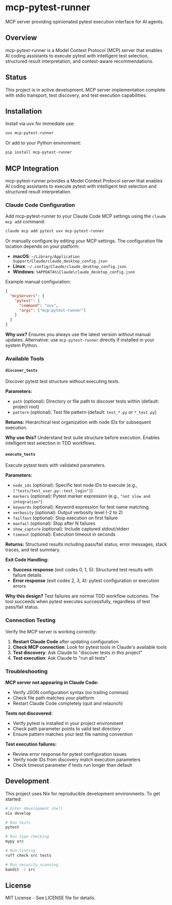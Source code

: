 # mcp-pytest-runner

MCP server providing opinionated pytest execution interface for AI agents.

## Overview

mcp-pytest-runner is a Model Context Protocol (MCP) server that enables AI coding assistants to execute pytest with intelligent test selection, structured result interpretation, and context-aware recommendations.

## Status

This project is in active development. MCP server implementation complete with stdio transport, test discovery, and test execution capabilities.

## Installation

Install via uvx for immediate use:

```bash
uvx mcp-pytest-runner
```

Or add to your Python environment:

```bash
pip install mcp-pytest-runner
```

## MCP Integration

mcp-pytest-runner provides a Model Context Protocol server that enables AI coding assistants to execute pytest with intelligent test selection and structured result interpretation.

### Claude Code Configuration

Add mcp-pytest-runner to your Claude Code MCP settings using the `claude mcp add` command:

```bash
claude mcp add pytest uvx mcp-pytest-runner
```

Or manually configure by editing your MCP settings. The configuration file location depends on your platform:

- **macOS**: `~/Library/Application Support/Claude/claude_desktop_config.json`
- **Linux**: `~/.config/Claude/claude_desktop_config.json`
- **Windows**: `%APPDATA%\Claude\claude_desktop_config.json`

Example manual configuration:

```json
{
  "mcpServers": {
    "pytest": {
      "command": "uvx",
      "args": ["mcp-pytest-runner"]
    }
  }
}
```

**Why uvx?** Ensures you always use the latest version without manual updates. Alternative: use `mcp-pytest-runner` directly if installed in your system Python.

### Available Tools

#### `discover_tests`

Discover pytest test structure without executing tests.

**Parameters:**
- `path` (optional): Directory or file path to discover tests within (default: project root)
- `pattern` (optional): Test file pattern (default: `test_*.py` or `*_test.py`)

**Returns:** Hierarchical test organization with node IDs for subsequent execution.

**Why use this?** Understand test suite structure before execution. Enables intelligent test selection in TDD workflows.

#### `execute_tests`

Execute pytest tests with validated parameters.

**Parameters:**
- `node_ids` (optional): Specific test node IDs to execute (e.g., `["tests/test_user.py::test_login"]`)
- `markers` (optional): Pytest marker expression (e.g., `"not slow and integration"`)
- `keywords` (optional): Keyword expression for test name matching
- `verbosity` (optional): Output verbosity level (-2 to 2)
- `failfast` (optional): Stop execution on first failure
- `maxfail` (optional): Stop after N failures
- `show_capture` (optional): Include captured stdout/stderr
- `timeout` (optional): Execution timeout in seconds

**Returns:** Structured results including pass/fail status, error messages, stack traces, and test summary.

**Exit Code Handling:**
- **Success response** (exit codes 0, 1, 5): Structured test results with failure details
- **Error response** (exit codes 2, 3, 4): pytest configuration or execution errors

**Why this design?** Test failures are normal TDD workflow outcomes. The tool succeeds when pytest executes successfully, regardless of test pass/fail status.

### Connection Testing

Verify the MCP server is working correctly:

1. **Restart Claude Code** after updating configuration
2. **Check MCP connection**: Look for pytest tools in Claude's available tools
3. **Test discovery**: Ask Claude to "discover tests in this project"
4. **Test execution**: Ask Claude to "run all tests"

### Troubleshooting

**MCP server not appearing in Claude Code:**
- Verify JSON configuration syntax (no trailing commas)
- Check file path matches your platform
- Restart Claude Code completely (quit and relaunch)

**Tests not discovered:**
- Verify pytest is installed in your project environment
- Check path parameter points to valid test directory
- Ensure pattern matches your test file naming convention

**Test execution failures:**
- Review error response for pytest configuration issues
- Verify node IDs from discovery match execution parameters
- Check timeout parameter if tests run longer than default

## Development

This project uses Nix for reproducible development environments. To get started:

```bash
# Enter development shell
nix develop

# Run tests
pytest

# Run type checking
mypy src

# Run linting
ruff check src tests

# Run security scanning
bandit -r src
```

## License

MIT License - See LICENSE file for details.
